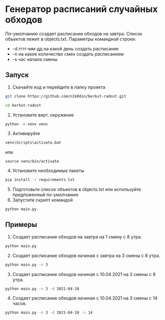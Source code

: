 # Генератор расписаний случайных обходов
По-умолчанию создает расписание обходов на завтра.
Список объектов лежит в objects.txt.
Параметры командной строки:
- -d гггг-мм-дд на какой день создать расписание
- -n на какое количество смен создать расписанием
- -s час начала смены


## Запуск

1. Скачайте код и перейдите в папку проекта
  ```bash
  git clone https://github.com/n1k0din/berkut-radost.git
  ```  
  ```bash
  cd berkut-radost
  ```
2. Установите вирт. окружение
```bash
python -m venv venv
```
3. Активируйте
```bash
venv\Scripts\activate.bat
```
 или
 ```
 source venv/bin/activate
 ```
4. Установите необходимые пакеты
```bash
pip install -r requirements.txt
```
5. Подготовьте список объектов в objects.txt или используйте предложенный по-умолчанию
6. Запустите скрипт командой
```bash
python main.py
```

## Примеры
1. Создает расписание обходов на завтра на 1 смену с 8 утра.
```bash
python main.py
```
2. Создает расписание обходов начиная с завтра на 3 смены с 8 утра.
```bash
python main.py -n 3
```
3. Создает расписание обходов начиная с 10.04.2021 на 3 смены с 8 утра.
```bash
python main.py -n 3 -d 2021-04-10
```
4. Создает расписание обходов начиная с 10.04.2021 на 3 смены с 14 часов.
```bash
python main.py -n 3 -d 2021-04-10 -s 14
```
